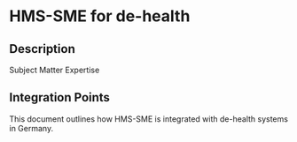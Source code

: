 # HMS-SME for de-health

## Description

Subject Matter Expertise

## Integration Points

This document outlines how HMS-SME is integrated with de-health systems in Germany.
